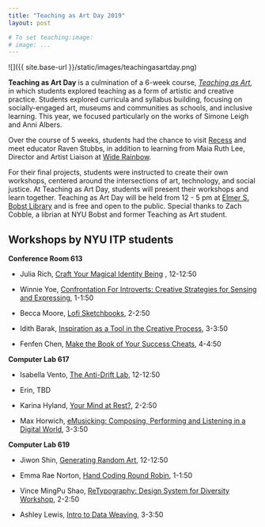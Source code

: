 ```yaml
---
title: "Teaching as Art Day 2019"
layout: post

# To set teaching:image:
# image: ...
---
```


![]({{ site.base-url }}/static/images/teachingasartday.png)


**Teaching as Art Day** is a culmination of a 6-week course, [*Teaching as Art*](https://github.com/teachingasart/2019), in which students explored teaching as a form of artistic and creative practice. Students explored curricula and syllabus building, focusing on socially-engaged art, museums and communities as schools, and inclusive learning. This year, we focused particularly on the works of Simone Leigh and Anni Albers. 

Over the course of 5 weeks, students had the chance to visit [Recess](https://www.recessart.org/about/) and meet educator Raven Stubbs, in addition to learning from Maia Ruth Lee, Director and Artist Liaison at [Wide Rainbow](http://widerainbow.org/).

For their final projects, students were instructed to create their own workshops, centered around the intersections of art, technology, and social justice. At Teaching as Art Day, students will present their workshops and learn together. Teaching as Art Day will be held from 12 - 5 pm at [Elmer S. Bobst Library](https://www.nyu.edu/academics/libraries/elmer-holmes-bobstlibrary.html) and is free and open to the public. Special thanks to Zach Cobble, a librian at NYU Bobst and former Teaching as Art student.

##  Workshops by NYU ITP students


**Conference Room 613**

+ Julia Rich,
	[Craft Your Magical Identity Being](https://www.eventbrite.com/e/craft-your-magical-identity-being-tickets-57423356806)
, 12-12:50

+ Winnie Yoe, [Confrontation For Introverts: Creative Strategies for Sensing and Expressing](https://www.eventbrite.com/e/confrontation-for-introverts-creative-strategies-for-sensing-expressing-tickets-57410754111), 1-1:50
	
	
+ Becca Moore, [Lofi Sketchbooks](https://www.eventbrite.com/e/lofi-sketchbooks-tickets-57475673286), 2-2:50

+ Idith Barak, [Inspiration as a Tool in the Creative Process](https://www.eventbrite.com/e/inspiration-as-a-tool-in-the-creative-process-tickets-57371749447), 3-3:50

+ Fenfen Chen, [Make the Book of Your Success Cheats](https://www.eventbrite.com/e/make-the-book-of-your-success-cheats-tickets-57419173293), 4-4:50

**Computer Lab 617** 

+ Isabella Vento, [The Anti-Drift Lab](https://thisisawebsite.fyi/antidrift), 12-12:50

+ Erin, TBD

+ Karina Hyland, [Your Mind at Rest?](https://www.eventbrite.com/e/your-mind-at-rest-tickets-57418071999), 2-2:50

+ Max Horwich, [eMusicking: Composing, Performing and Listening in a Digital World](https://www.eventbrite.com/e/emusicking-composing-performing-and-listening-in-a-digital-world-tickets-57421256524), 3-3:50

**Computer Lab 619**

+ Jiwon Shin, [Generating Random Art](https://js6450.github.io/generative-random.html), 12-12:50

+ Emma Rae Norton, [Hand Coding Round Robin](https://doodybrains.github.io/hand-coding-round-robin/event/), 1-1:50

+ Vince MingPu Shao, [ReTypography: Design System for Diversity Workshop](https://www.eventbrite.com/e/retypography-design-system-for-diversity-workshop-tickets-57363513814), 2-2:50

+ Ashley Lewis, [Intro to Data Weaving](https://www.eventbrite.com/e/intro-to-data-weaving-tickets-57418760057), 3-3:50
